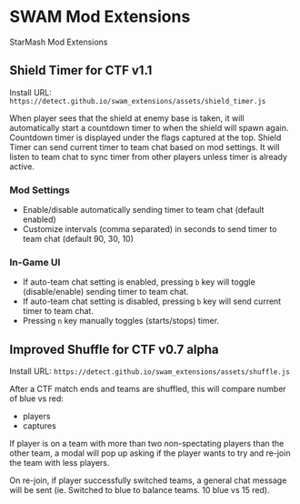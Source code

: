 # SWAM Mod Extensions
StarMash Mod Extensions

## Shield Timer for CTF v1.1

Install URL: `https://detect.github.io/swam_extensions/assets/shield_timer.js`

When player sees that the shield at enemy base is taken, it will automatically start a countdown timer to when the shield will spawn again. Countdown timer is displayed under the flags captured at the top. Shield Timer can send current timer to team chat based on mod settings. It will listen to team chat to sync timer from other players unless timer is already active.

### Mod Settings

- Enable/disable automatically sending timer to team chat (default enabled)
- Customize intervals (comma separated) in seconds to send timer to team chat (default 90, 30, 10)

### In-Game UI

- If auto-team chat setting is enabled, pressing `b` key will toggle (disable/enable) sending timer to team chat.
- If auto-team chat setting is disabled, pressing `b` key will send current timer to team chat.
- Pressing `n` key manually toggles (starts/stops) timer.

## Improved Shuffle for CTF v0.7 alpha

Install URL: `https://detect.github.io/swam_extensions/assets/shuffle.js`

After a CTF match ends and teams are shuffled, this will compare number of blue vs red:

- players
- captures

If player is on a team with more than two non-spectating players than the other team, a modal will pop up asking if the player wants to try and re-join the team with less players.

On re-join, if player successfully switched teams, a general chat message will be sent (ie. Switched to blue to balance teams. 10 blue vs 15 red).
